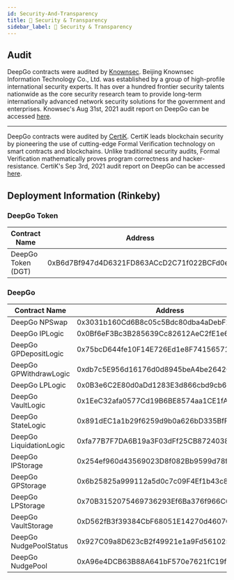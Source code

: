 ```yaml
---
id: Security-And-Transparency
title: 🔐 Security & Transparency
sidebar_label: 🔐 Security & Transparency
---
```


## Audit
DeepGo contracts were audited by [Knownsec](https://knownseclab.com/).
Beijing Knownsec Information Technology Co., Ltd. was established by a group of high-profile international security experts. It has over a hundred frontier security talents nationwide as the core security research team to provide long-term internationally advanced network security solutions for the government and enterprises.
Knowsec's Aug 31st, 2021 audit report on DeepGo can be accessed [here](https://github.com/DeepGoLab/docs/blob/master/audit/DeepGo%20NudgePool%20Smart%20Contract%20Audit%20Report(Non-final).pdf).

---

DeepGo contracts were audited by [CertiK](https://certik.io/).
CertiK leads blockchain security by pioneering the use of cutting-edge Formal Verification technology on smart contracts and blockchains. Unlike traditional security audits, Formal Verification mathematically proves program correctness and hacker-resistance.
CertiK's Sep 3rd, 2021 audit report on DeepGo can be accessed [here](https://github.com/DeepGoLab/docs/blob/master/audit/REP-DeepGo-2021-09-03.pdf).

## Deployment Information (Rinkeby)
### DeepGo Token
| Contract Name | Address |
| --- | --- |
| DeepGo Token (DGT) | 0xB6d7Bf947d4D6321FD863ACcD2C71f022BCFd0eE |

### DeepGo 
| Contract Name | Address |
| --- | --- |
| DeepGo NPSwap | 0x3031b160Cd6B8c05c5Bdc80dba4aDebF17257247 |
| DeepGo IPLogic | 0x0Bf6eF3Bc3B285639Cc82612AeC2fE1e68a98d07 |
| DeepGo GPDepositLogic | 0x75bcD644fe10F14E726Ed1e8F74156571E04BD26 |
| DeepGo GPWithdrawLogic | 0xdb7c5E956d16176d0d8945beA4be26420d04bfFD |
| DeepGo LPLogic | 0x0B3e6C2E80d0aDd1283E3d866cbd9cb6B57Dd911 |
| DeepGo VaultLogic | 0x1EeC32afa0577Cd19B6BE8574aa1CE1fAEf90f11 |
| DeepGo StateLogic | 0x891dEC1a1b29f6259d9b0a626bD335BfF3d9B5D4 |
| DeepGo LiquidationLogic | 0xfa77B7F7DA6B19a3F03dFf25CB87240384Bb76A5 |
| DeepGo IPStorage | 0x254ef960d43569023D8f082Bb9599d78f3Afff8c |
| DeepGo GPStorage | 0x6b25825a999112a5d0c7c09F4Ef1b43c8A02f2f6 |
| DeepGo LPStorage | 0x70B3152075469736293Ef6Ba376f966C6C1cc65c |
| DeepGo VaultStorage | 0xD562fB3f39384CbF68051E14270d4607C548d26B |
| DeepGo NudgePoolStatus | 0x927C09a8D623cB2f49921e1a9Fd561025ecFBc46 |
| DeepGo NudgePool | 0xA96e4DCB63B88A641bF570e7621fC19f4254a5aC |